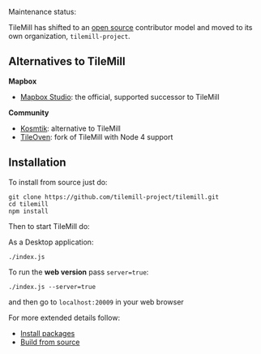 Maintenance status:

TileMill has shifted to an [open source](http://openopensource.org/) contributor model and moved to its own organization, `tilemill-project`.

## Alternatives to TileMill

**Mapbox**

* [Mapbox Studio](https://www.mapbox.com/mapbox-studio/): the official, supported successor to TileMill

**Community**

* [Kosmtik](https://github.com/kosmtik/kosmtik): alternative to TileMill
* [TileOven](https://github.com/florianf/tileoven): fork of TileMill with Node 4 support

## Installation

To install from source just do:

    git clone https://github.com/tilemill-project/tilemill.git
    cd tilemill
    npm install

Then to start TileMill do:

As a Desktop application:

    ./index.js 

To run the **web version** pass `server=true`: 
	
    ./index.js --server=true

and then go to `localhost:20009` in your web browser


For more extended details follow:

- [Install packages](http://mapbox.com/tilemill/docs/install/)
- [Build from source](http://mapbox.com/tilemill/docs/source/)
